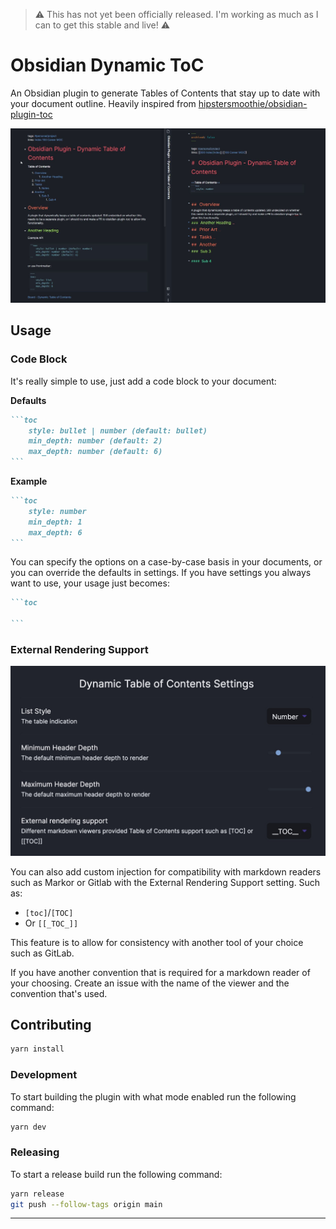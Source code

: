 > ⚠ This has not yet been officially released. I'm working as much as I can to get this stable and live! ⚠


# Obsidian Dynamic ToC

An Obsidian plugin to generate Tables of Contents that stay up to date with your document outline. Heavily inspired from [hipstersmoothie/obsidian-plugin-toc](https://github.com/hipstersmoothie/obsidian-plugin-toc)

![](media/screenshot.jpg)

## Usage

### Code Block

It's really simple to use, just add a code block to your document:

**Defaults**

````markdown
```toc
	style: bullet | number (default: bullet)
	min_depth: number (default: 2)
	max_depth: number (default: 6)
```
````

**Example**

````markdown
```toc
	style: number
	min_depth: 1
	max_depth: 6
```
````

You can specify the options on a case-by-case basis in your documents, or you can override the defaults in settings. If you have settings you always want to use, your usage just becomes:

````markdown
```toc

```
````

### External Rendering Support

![](media/settings.jpg)

You can also add custom injection for compatibility with markdown readers such as Markor or Gitlab with the External Rendering Support setting. Such as:

- `[toc]`/`[TOC]`
- Or `[[_TOC_]]`

This feature is to allow for consistency with another tool of your choice such as GitLab.

If you have another convention that is required for a markdown reader of your choosing. Create an issue with the name of the viewer and the convention that's used.

## Contributing

```bash
yarn install
```

### Development

To start building the plugin with what mode enabled run the following command:

```bash
yarn dev
```

### Releasing

To start a release build run the following command:

```bash
yarn release
git push --follow-tags origin main
```

---
